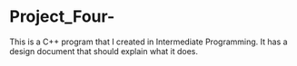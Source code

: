 Project_Four-
=============
This is a C++ program that I created in Intermediate Programming. It has a design document that should explain what it does.
